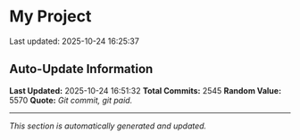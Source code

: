 # My Project


Last updated: 2025-10-24 16:25:37
























































































































































































































































































































































































































































































































































































































































































































































































































































































































































































































































































































































































































































































































































































































































































































































































































































































































































































































































































































































































































































































































































































































































































































































































































































































































































































































































































































































































































































































































































































































































## Auto-Update Information

**Last Updated:** 2025-10-24 16:51:32
**Total Commits:** 2545
**Random Value:** 5570
**Quote:** _Git commit, git paid._

---
_This section is automatically generated and updated._